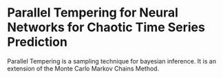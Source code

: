 # Parallel Tempering for Neural Networks for Chaotic Time Series Prediction

Parallel Tempering is a sampling technique for bayesian inference. It is an extension of the Monte Carlo Markov Chains Method.
